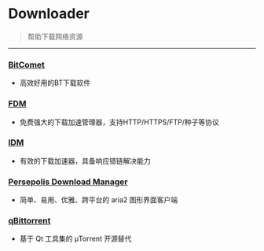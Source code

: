 # Downloader

> 帮助下载网络资源
>

------

### [BitComet](https://www.bitcomet.com/en)

- 高效好用的BT下载软件

### [FDM](http://www.freedownloadmanager.org/)

- 免费强大的下载加速管理器，支持HTTP/HTTPS/FTP/种子等协议

### [IDM](http://internetdownloadmanager.com/)

- 有效的下载加速器，具备响应错链解决能力

### [Persepolis Download Manager](https://persepolisdm.github.io/)

- 简单、易用、优雅、跨平台的 aria2 图形界面客户端

### [qBittorrent](https://www.qbittorrent.org/)

- 基于 Qt 工具集的 µTorrent 开源替代
